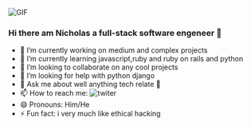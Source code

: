 ![GIF](https://user-images.githubusercontent.com/74038190/241765440-80728820-e06b-4f96-9c9e-9df46f0cc0a5.gif)

### Hi there am Nicholas a full-stack software engeneer 👋



- 🔭 I’m currently working on medium and complex projects
- 🌱 I’m currently learning javascript,ruby and ruby on rails and python
- 👯 I’m looking to collaborate on any cool projects
- 🤔 I’m looking for help with python django
- 💬 Ask me about well anything tech relate 🤔
- 📫 How to reach me: ![twiter](https://twitter.com/Nik7346)
- 😄 Pronouns: Him/He
- ⚡ Fun fact: i very much like ethical hacking
